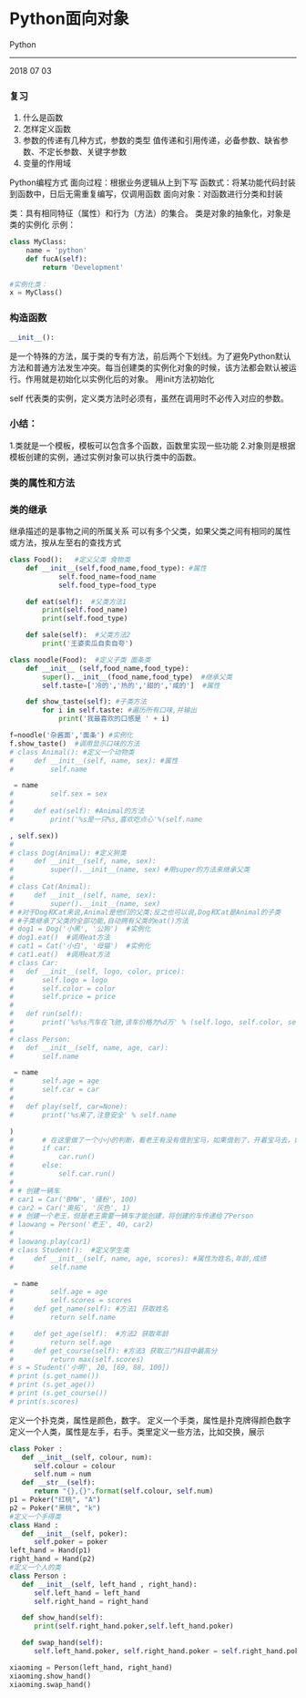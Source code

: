 # Python面向对象

Python 

---
2018 07 03

### 复习

 1. 什么是函数
 2. 怎样定义函数
 3. 参数的传递有几种方式，参数的类型
 值传递和引用传递，必备参数、缺省参数、不定长参数、关键字参数
 4. 变量的作用域

Python编程方式
面向过程：根据业务逻辑从上到下写
函数式：将某功能代码封装到函数中，日后无需重复编写，仅调用函数
面向对象：对函数进行分类和封装

类：具有相同特征（属性）和行为（方法）的集合。
类是对象的抽象化，对象是类的实例化
示例：
```python
class MyClass:
    name = 'python'
    def fucA(self):
        return 'Development'
        
#实例化类：
x = MyClass()
```

### 构造函数
```python
__init__():
```
是一个特殊的方法，属于类的专有方法，前后两个下划线。为了避免Python默认方法和普通方法发生冲突。每当创建类的实例化对象的时候，该方法都会默认被运行。作用就是初始化以实例化后的对象。
用init方法初始化

self
代表类的实例，定义类方法时必须有，虽然在调用时不必传入对应的参数。

### 小结：
1.类就是一个模板，模板可以包含多个函数，函数里实现一些功能
2.对象则是根据模板创建的实例，通过实例对象可以执行类中的函数。


### 类的属性和方法


### 类的继承
继承描述的是事物之间的所属关系
可以有多个父类，如果父类之间有相同的属性或方法，按从左至右的查找方式


```python
class Food():   #定义父类 食物类
    def __init__(self,food_name,food_type): #属性
            self.food_name=food_name
            self.food_type=food_type

    def eat(self):  #父类方法1
        print(self.food_name)
        print(self.food_type)

    def sale(self):  #父类方法2
        print('王婆卖瓜自卖自夸')

class noodle(Food):  #定义子类 面条类
    def __init__ (self,food_name,food_type):
        super().__init__(food_name,food_type)  #继承父类
        self.taste=['冷的','热的','甜的','咸的']  #属性

    def show_taste(self): #子类方法
        for i in self.taste: #遍历所有口味,并输出
            print('我最喜欢的口感是 ' + i)

f=noodle('杂酱面','面条') #实例化
f.show_taste()  #调用显示口味的方法
# class Animal(): #定义一个动物类
#     def __init__(self, name, sex): #属性
#         self.name 

 = name
#         self.sex = sex
#
#     def eat(self): #Animal的方法
#         print('%s是一只%s,喜欢吃点心'%(self.name 

, self.sex))
#
# class Dog(Animal): #定义狗类
#     def __init__(self, name, sex):
#         super().__init__(name, sex) #用super的方法来继承父类
#
# class Cat(Animal):
#     def __init__(self, name, sex):
#         super().__init__(name, sex)
# #对于Dog和Cat来说,Animal是他们的父类;反之也可以说,Dog和Cat是Animal的子类
# #子类继承了父类的全部功能,自动拥有父类的eat()方法
# dog1 = Dog('小黑', '公狗')  #实例化
# dog1.eat()  #调用eat方法
# cat1 = Cat('小白', '母猫')  #实例化
# cat1.eat()  #调用eat方法
# class Car:
# 	def __init__(self, logo, color, price):
# 		self.logo = logo
# 		self.color = color
# 		self.price = price
#
# 	def run(self):
# 		print('%s%s汽车在飞驰,该车价格为%d万' % (self.logo, self.color, self.price))
#
# class Person:
# 	def __init__(self, name, age, car):
# 		self.name 

 = name
# 		self.age = age
# 		self.car = car
#
# 	def play(self, car=None):
# 		print('%s来了,注意安全' % self.name 

)
# 		# 在这里做了一个小小的判断，看老王有没有借到宝马，如果借到了，开着宝马去，如果没有借到，还是自己的车去
# 		if car:
# 			car.run()
# 		else:
# 			self.car.run()
#
# # 创建一辆车
# car1 = Car('BMW', '骚粉', 100)
# car2 = Car('奥拓', '灰色', 1)
# # 创建一个老王，但是老王需要一辆车才能创建，将创建的车传递给了Person
# laowang = Person('老王', 40, car2)
#
# laowang.play(car1)
# class Student():  #定义学生类
#     def __init__(self, name, age, scores): #属性为姓名,年龄,成绩
#         self.name 

 = name
#         self.age = age
#         self.scores = scores
#     def get_name(self): #方法1 获取姓名
#         return self.name 

#     def get_age(self):  #方法2 获取年龄
#         return self.age
#     def get_course(self): #方法3 获取三门科目中最高分
#         return max(self.scores)
# s = Student('小明', 20, [69, 88, 100])
# print (s.get_name())
# print (s.get_age())
# print (s.get_course())
# print(s.scores)
```

 定义一个扑克类，属性是颜色，数字。
 定义一个手类，属性是扑克牌得颜色数字
 定义一个人类，属性是左手，右手。类里定义一些方法，比如交换，展示

```python
class Poker :
   def __init__(self, colour, num):
      self.colour = colour
      self.num = num
   def __str__(self):
      return "{},{}".format(self.colour, self.num)
p1 = Poker("红桃", "A")
p2 = Poker("黑桃", "k")
#定义一个手得类
class Hand :
   def __init__(self, poker):
      self.poker = poker
left_hand = Hand(p1)
right_hand = Hand(p2)
#定义一个人的类
class Person :
   def __init__(self, left_hand , right_hand):
      self.left_hand = left_hand
      self.right_hand = right_hand

   def show_hand(self):
      print(self.right_hand.poker,self.left_hand.poker)

   def swap_hand(self):
      self.left_hand.poker, self.right_hand.poker = self.right_hand.poker, self.left_hand.poker

xiaoming = Person(left_hand, right_hand)
xiaoming.show_hand()
xiaoming.swap_hand()
```





